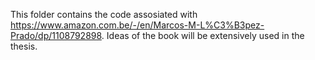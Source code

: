 This folder contains the code assosiated with https://www.amazon.com.be/-/en/Marcos-M-L%C3%B3pez-Prado/dp/1108792898. Ideas of the book will be extensively used in the thesis.